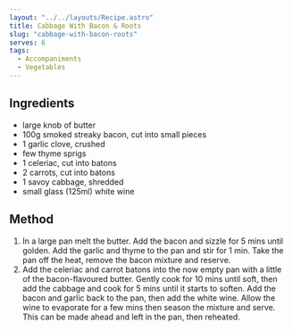 ```yaml
---
layout: "../../layouts/Recipe.astro"
title: Cabbage With Bacon & Roots
slug: "cabbage-with-bacon-roots"
serves: 6
tags:
  - Accompaniments
  - Vegetables
---
```


## Ingredients

- large knob of butter
- 100g smoked streaky bacon, cut into small pieces
- 1 garlic clove, crushed
- few thyme sprigs
- 1 celeriac, cut into batons
- 2 carrots, cut into batons
- 1 savoy cabbage, shredded
- small glass (125ml) white wine

## Method

1. In a large pan melt the butter. Add the bacon and sizzle for 5 mins until golden. Add the garlic and thyme to the pan and stir for 1 min. Take the pan off the heat, remove the bacon mixture and reserve.
1. Add the celeriac and carrot batons into the now empty pan with a little of the bacon-flavoured butter. Gently cook for 10 mins until soft, then add the cabbage and cook for 5 mins until it starts to soften. Add the bacon and garlic back to the pan, then add the white wine. Allow the wine to evaporate for a few mins then season the mixture and serve. This can be made ahead and left in the pan, then reheated.